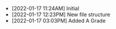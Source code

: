   *  [2022-01-17 11:24AM] Initial
  *  [2022-01-17 12:23PM] New file structure
  *  [2022-01-17 03:03PM] Added A Grade
